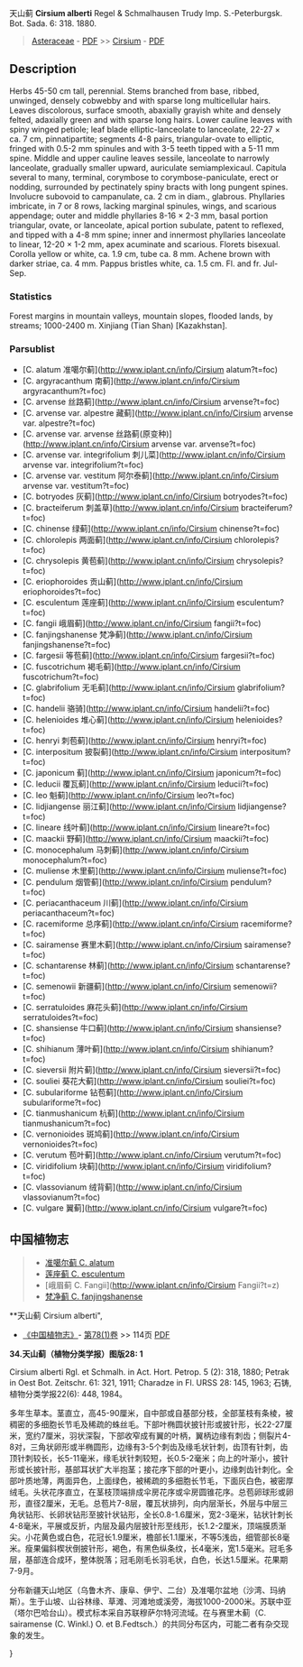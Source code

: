 天山蓟 **Cirsium alberti** Regel & Schmalhausen Trudy Imp. S.-Peterburgsk. Bot. Sada. 6: 318. 1880.

> [Asteraceae](http://www.iplant.cn/info/Asteraceae?t=foc) - [PDF](http://www.iplant.cn/foc/pdf/Asteraceae.pdf) >> [Cirsium](http://www.iplant.cn/info/Cirsium?t=foc) - [PDF](http://www.iplant.cn/foc/pdf/Cirsium.pdf)

## Description

Herbs 45-50 cm tall, perennial. Stems branched from base, ribbed, unwinged, densely cobwebby and with sparse long multicellular hairs. Leaves discolorous, surface smooth, abaxially grayish white and densely felted, adaxially green and with sparse long hairs. Lower cauline leaves with spiny winged petiole; leaf blade elliptic-lanceolate to lanceolate, 22-27 × ca. 7 cm, pinnatipartite; segments 4-8 pairs, triangular-ovate to elliptic, fringed with 0.5-2 mm spinules and with 3-5 teeth tipped with a 5-11 mm spine. Middle and upper cauline leaves sessile, lanceolate to narrowly lanceolate, gradually smaller upward, auriculate semiamplexicaul. Capitula several to many, terminal, corymbose to corymbose-paniculate, erect or nodding, surrounded by pectinately spiny bracts with long pungent spines. Involucre subovoid to campanulate, ca. 2 cm in diam., glabrous. Phyllaries imbricate, in 7 or 8 rows, lacking marginal spinules, wings, and scarious appendage; outer and middle phyllaries 8-16 × 2-3 mm, basal portion triangular, ovate, or lanceolate, apical portion subulate, patent to reflexed, and tipped with a 4-8 mm spine; inner and innermost phyllaries lanceolate to linear, 12-20 × 1-2 mm, apex acuminate and scarious. Florets bisexual. Corolla yellow or white, ca. 1.9 cm, tube ca. 8 mm. Achene brown with darker striae, ca. 4 mm. Pappus bristles white, ca. 1.5 cm. Fl. and fr. Jul-Sep.

### Statistics
Forest margins in mountain valleys, mountain slopes, flooded lands, by streams; 1000-2400 m. Xinjiang (Tian Shan) [Kazakhstan].



### Parsublist

* [C.  alatum  准噶尔蓟](http://www.iplant.cn/info/Cirsium alatum?t=foc)
* [C.  argyracanthum  南蓟](http://www.iplant.cn/info/Cirsium argyracanthum?t=foc)
* [C.  arvense  丝路蓟](http://www.iplant.cn/info/Cirsium arvense?t=foc)
* [C.  arvense var. alpestre  藏蓟](http://www.iplant.cn/info/Cirsium arvense var. alpestre?t=foc)
* [C.  arvense var. arvense  丝路蓟(原变种)](http://www.iplant.cn/info/Cirsium arvense var. arvense?t=foc)
* [C.  arvense var. integrifolium  刺儿菜](http://www.iplant.cn/info/Cirsium arvense var. integrifolium?t=foc)
* [C.  arvense var. vestitum  阿尔泰蓟](http://www.iplant.cn/info/Cirsium arvense var. vestitum?t=foc)
* [C.  botryodes  灰蓟](http://www.iplant.cn/info/Cirsium botryodes?t=foc)
* [C.  bracteiferum  刺盖草](http://www.iplant.cn/info/Cirsium bracteiferum?t=foc)
* [C.  chinense  绿蓟](http://www.iplant.cn/info/Cirsium chinense?t=foc)
* [C.  chlorolepis  两面蓟](http://www.iplant.cn/info/Cirsium chlorolepis?t=foc)
* [C.  chrysolepis  黄苞蓟](http://www.iplant.cn/info/Cirsium chrysolepis?t=foc)
* [C.  eriophoroides  贡山蓟](http://www.iplant.cn/info/Cirsium eriophoroides?t=foc)
* [C.  esculentum  莲座蓟](http://www.iplant.cn/info/Cirsium esculentum?t=foc)
* [C.  fangii  峨眉蓟](http://www.iplant.cn/info/Cirsium fangii?t=foc)
* [C.  fanjingshanense  梵净蓟](http://www.iplant.cn/info/Cirsium fanjingshanense?t=foc)
* [C.  fargesii  等苞蓟](http://www.iplant.cn/info/Cirsium fargesii?t=foc)
* [C.  fuscotrichum  褐毛蓟](http://www.iplant.cn/info/Cirsium fuscotrichum?t=foc)
* [C.  glabrifolium  无毛蓟](http://www.iplant.cn/info/Cirsium glabrifolium?t=foc)
* [C.  handelii  骆骑](http://www.iplant.cn/info/Cirsium handelii?t=foc)
* [C.  helenioides  堆心蓟](http://www.iplant.cn/info/Cirsium helenioides?t=foc)
* [C.  henryi  刺苞蓟](http://www.iplant.cn/info/Cirsium henryi?t=foc)
* [C.  interpositum  披裂蓟](http://www.iplant.cn/info/Cirsium interpositum?t=foc)
* [C.  japonicum  蓟](http://www.iplant.cn/info/Cirsium japonicum?t=foc)
* [C.  leducii  覆瓦蓟](http://www.iplant.cn/info/Cirsium leducii?t=foc)
* [C.  leo  魁蓟](http://www.iplant.cn/info/Cirsium leo?t=foc)
* [C.  lidjiangense  丽江蓟](http://www.iplant.cn/info/Cirsium lidjiangense?t=foc)
* [C.  lineare  线叶蓟](http://www.iplant.cn/info/Cirsium lineare?t=foc)
* [C.  maackii  野蓟](http://www.iplant.cn/info/Cirsium maackii?t=foc)
* [C.  monocephalum  马刺蓟](http://www.iplant.cn/info/Cirsium monocephalum?t=foc)
* [C.  muliense  木里蓟](http://www.iplant.cn/info/Cirsium muliense?t=foc)
* [C.  pendulum  烟管蓟](http://www.iplant.cn/info/Cirsium pendulum?t=foc)
* [C.  periacanthaceum  川蓟](http://www.iplant.cn/info/Cirsium periacanthaceum?t=foc)
* [C.  racemiforme  总序蓟](http://www.iplant.cn/info/Cirsium racemiforme?t=foc)
* [C.  sairamense  赛里木蓟](http://www.iplant.cn/info/Cirsium sairamense?t=foc)
* [C.  schantarense  林蓟](http://www.iplant.cn/info/Cirsium schantarense?t=foc)
* [C.  semenowii  新疆蓟](http://www.iplant.cn/info/Cirsium semenowii?t=foc)
* [C.  serratuloides  麻花头蓟](http://www.iplant.cn/info/Cirsium serratuloides?t=foc)
* [C.  shansiense  牛口蓟](http://www.iplant.cn/info/Cirsium shansiense?t=foc)
* [C.  shihianum  薄叶蓟](http://www.iplant.cn/info/Cirsium shihianum?t=foc)
* [C.  sieversii  附片蓟](http://www.iplant.cn/info/Cirsium sieversii?t=foc)
* [C.  souliei  葵花大蓟](http://www.iplant.cn/info/Cirsium souliei?t=foc)
* [C.  subulariforme  钻苞蓟](http://www.iplant.cn/info/Cirsium subulariforme?t=foc)
* [C.  tianmushanicum  杭蓟](http://www.iplant.cn/info/Cirsium tianmushanicum?t=foc)
* [C.  vernonioides  斑鸠蓟](http://www.iplant.cn/info/Cirsium vernonioides?t=foc)
* [C.  verutum  苞叶蓟](http://www.iplant.cn/info/Cirsium verutum?t=foc)
* [C.  viridifolium  块蓟](http://www.iplant.cn/info/Cirsium viridifolium?t=foc)
* [C.  vlassovianum  绒背蓟](http://www.iplant.cn/info/Cirsium vlassovianum?t=foc)
* [C.  vulgare  翼蓟](http://www.iplant.cn/info/Cirsium vulgare?t=foc)


## 中国植物志

> * [准噶尔蓟  C.  alatum](Cirsium-alatum-准噶尔蓟.md)
> * [莲座蓟  C.  esculentum](Cirsium-esculentum-莲座蓟.md)
> * [峨眉蓟  C.  Fangii](http://www.iplant.cn/info/Cirsium Fangii?t=z)
> * [梵净蓟  C.  fanjingshanense](Cirsium-fanjingshanense-梵净蓟.md)


**天山蓟 Cirsium alberti",



* [《中国植物志》](http://www.iplant.cn/frps)- [第78(1)卷](http://www.iplant.cn/frps/vol/78(1)) >> 114页 [PDF](http://www.iplant.cn/frps/pdf/78(1)/114a.PDF)


**34.天山蓟（植物分类学报）图版28: 1**

Cirsium alberti Rgl. et Schmalh. in Act. Hort. Petrop. 5 (2): 318, 1880; Petrak in Oest Bot. Zeitschr. 61: 321, 1911; Charadze in Fl. URSS 28: 145, 1963; 石铸, 植物分类学报22(6): 448, 1984。

多年生草本。茎直立，高45-90厘米，自中部或自基部分枝，全部茎枝有条棱，被稠密的多细胞长节毛及稀疏的蛛丝毛。下部叶椭圆状披针形或披针形，长22-27厘米，宽约7厘米，羽状深裂，下部收窄成有翼的叶柄，翼柄边缘有刺齿；侧裂片4-8对，三角状卵形或半椭圆形，边缘有3-5个刺齿及缘毛状针刺，齿顶有针刺，齿顶针刺较长，长5-11毫米，缘毛状针刺较短，长0.5-2毫米；向上的叶渐小，披针形或长披针形，基部耳状扩大半抱茎；接花序下部的叶更小，边缘刺齿针刺化。全部叶质地薄，两面异色，上面绿色，被稀疏的多细胞长节毛，下面灰白色，被密厚绒毛。头状花序直立，在茎枝顶端排成伞房花序或伞房圆锥花序。总苞卵球形或卵形，直径2厘米，无毛。总苞片7-8层，覆瓦状排列，向内层渐长，外层与中层三角状钻形、长卵状钻形至披针状钻形，全长0.8-1.6厘米，宽2-3毫米，钻状针刺长4-8毫米，平展或反折，内层及最内层披针形至线形，长1.2-2厘米，顶端膜质渐尖。小花黄色或白色，花冠长1.9厘米，檐部长1.1厘米，不等5浅齿，细管部长8毫米。瘦果偏斜楔状倒披针形，褐色，有黑色纵条纹，长4毫米，宽1.5毫米。冠毛多层，基部连合成环，整体脱落；冠毛刚毛长羽毛状，白色，长达1.5厘米。花果期7-9月。

分布新疆天山地区（乌鲁木齐、康阜、伊宁、二台）及准噶尔盆地（沙湾、玛纳斯）。生于山坡、山谷林缘、草滩、河滩地或溪旁，海拔1000-2000米。苏联中亚（塔尔巴哈台山）。模式标本采自苏联穆萨尔特河流域。在与赛里木蓟（C. sairamense (C. Winkl.) O. et B.Fedtsch.）的共同分布区内，可能二者有杂交现象的发生。



}